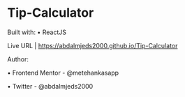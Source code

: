 # Tip-Calculator

Built with: • ReactJS

Live URL | https://abdalmjeds2000.github.io/Tip-Calculator

Author: 

• Frontend Mentor - @metehankasapp

• Twitter - @abdalmjeds2000
